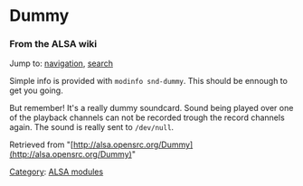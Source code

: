 Dummy
=====

### From the ALSA wiki

Jump to: [navigation](#mw-head), [search](#p-search)

Simple info is provided with `modinfo snd-dummy`. This should be ennough
to get you going.

But remember! It's a really dummy soundcard. Sound being played over one
of the playback channels can not be recorded trough the record channels
again. The sound is really sent to `/dev/null`.

Retrieved from
"[http://alsa.opensrc.org/Dummy](http://alsa.opensrc.org/Dummy)"

[Category](/Special:Categories "Special:Categories"): [ALSA
modules](/Category:ALSA_modules "Category:ALSA modules")

